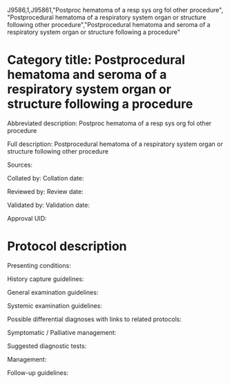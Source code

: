 J9586,1,J95861,"Postproc hematoma of a resp sys org fol other procedure", "Postprocedural hematoma of a respiratory system organ or structure following other procedure","Postprocedural hematoma and seroma of a respiratory system organ or structure following a procedure"
# Category title: Postprocedural hematoma and seroma of a respiratory system organ or structure following a procedure

Abbreviated description: Postproc hematoma of a resp sys org fol other procedure

Full description: Postprocedural hematoma of a respiratory system organ or structure following other procedure

Sources:

Collated by:
Collation date:

Reviewed by:
Review date:

Validated by:
Validation date:

Approval UID:

# Protocol description

Presenting conditions:

History capture guidelines:

General examination guidelines:

Systemic examination guidelines:

Possible differential diagnoses with links to related protocols:

Symptomatic / Palliative management:

Suggested diagnostic tests:

Management:

Follow-up guidelines:
